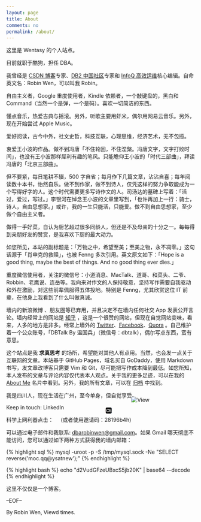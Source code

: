 ```yaml
---
layout: page
title: About
comments: no
permalink: /about/
---
```


这里是 Wentasy 的个人站点。

目前就职于酷狗，担任 DBA。

我曾经是 [CSDN 博客](http://blog.csdn.net/justdb)专家、[DB2 中国社区](http://www.db2china.net/home/space.php?uid=159593)专家和 [InfoQ 高效运维](http://www.greatops.net/)核心编辑。自命英文名：Robin Wen，可以叫我 Robin。

自由主义者，Google 重度使用者，Kindle 依赖者，一个敲键盘的，黑白和 Command（当然一个是弹，一个是码）。喜欢一切简洁的东西。

懂点音乐，热爱古典与摇滚。另外，听歌主要用虾米，偶尔用网易云音乐。另外，现在开始尝试 Apple Music。

爱好阅读，古今中外，社文史哲，科技互联，心理思维，经济艺术，无不包揽。

衷爱王小波的作品。做不到冯唐「不住轮回，不住涅槃。冯唐文字，文字打败时间」，也没有王小波那样犀利有趣的笔风。只能瞻仰王小波的「时代三部曲」，拜读冯唐的「北京三部曲」。

但不要紧，每日笔耕不辍，500 字自省；每月作下几篇文章，沾沾自喜；每年阅读数十本书，怡然自乐。做不到作家，做不到诗人，仅凭这样的努力争取能成为一个写得好字的人。这个时代需要更多写诗作文的人。司汤达的墓碑上写着：「活过，爱过，写过。」李银河在悼念王小波的文章里写到，「也许再加上一行：骑士，诗人，自由思想家。」或许，我的一生只能活，只能爱。做不到自由思想家，至少做个自由主义者。

做得一手好菜，自认为厨艺超过很多同龄人，但还是不及母亲的十分之一。每每得到亲朋好友的赞赏，是我喜欢下厨的最大动力。

如您所见，本站的副标题是：「万物之中，希望至美；至美之物，永不凋零。」这句话源于「肖申克的救赎」，也被 Fenng 多次引用。英文原文如下：「Hope is a good thing, maybe the best of things. And no good thing ever dies.」

重度微信使用者，关注的微信号：小道消息、MacTalk、道哥、和菜头、二爷、Robbin、老鹰说、连岳等。我向来对作文的人保持敬意，坚持写作需要自我驱动和外在激励，对这些前辈佩服得五体投地。特别是 Fenng，尤其欣赏这位 IT 前辈，在他身上我看到了什么叫做真诚。

墙内的新浪微博 、朋友圈等已弃用，并且决定不在墙内任何社交 App 发表公开言论。墙内经常上的网站是 [知乎](http://www.zhihu.com/people/wentasy) ，这是一个很赞的网站，但现在自觉网站变味，看来，人多的地方是非多。经常上墙外的  [Twitter](https://twitter.com/dbarobin)、[Facebook](https://www.facebook.com/dbarobin)、[Quora](http://www.quora.com/Robin-Wen-3) 。自己维护着一个公众账号，「DBTalk By 温国兵」（微信号：dbtalk），偶尔写点东西，蛮有意思。

这个站点是我 **求真思考** 的场所，希望能对其他人有点用。当然，也会发一点关于互联网的文章。本站基于 GitHub Pages，域名买自 GoDaddy，使用 Markdown 书写，发文章改博客只需要 Vim 和 Git，尽可能把写作成本降到最低。如您所知，本人发布的文章与评论内容仅代表本人观点。关于我的更多足迹，可以在我的 [About Me](http://about.me/dbarobin) 名片中看到。另外，我的所有文章，可以在 [归档](http://dbarobin.com/archives/) 中找到。

我是四川人，现在生活在广州，至今单身，但自觉享受。

Keep in touch: LinkedIn <a href="http://www.linkedin.com/in/dbarobin" target="_blank"><img src="https://dbarobin.com/images/linkedin_btn_profile_greytxt_80x15.gif" alt="View Robin Wen's profile on LinkedIn" style="border: 0px;height: 15px;width: 80px;position: absolute;margin-left: 180px;margin-top: -20px;vertical-align: baseline;"/></a>

科学上网利器点击：<a href="http://itxs.co/s/28196b4h" target="_blank"><img src="/images/itxs_16x16.png" alt="科学上网必备利器，土行孙，值得拥有" style="border: 0px;height: 16px;width: 16px;position: absolute;margin-left: 140px;margin-top: -22px;vertical-align: baseline;"/></a> &nbsp;&nbsp;&nbsp;&nbsp;(或者使用邀请码：28196b4h)

可以通过电子邮件和我联系: dbarobinwen@gmail.com。如果 Gmail 哪天彻底不能访问，您可以通过如下两种方式获得我的墙内邮箱：

{% highlight sql %}
mysql -uroot -p -S /tmp/mysql.sock -Ne "SELECT reverse('moc.qq@ysatnew');"
{% endhighlight %}

{% highlight bash %}
echo "d2VudGFzeUBxcS5jb20K" | base64 --decode
{% endhighlight %}

这里不仅仅是一个博客。

–EOF–

<p class="post-meta">
   <span id="busuanzi_container_page_pv">
      By Robin Wen, Viewd <span id="busuanzi_value_page_pv"></span> times.
   </span>
</p>
